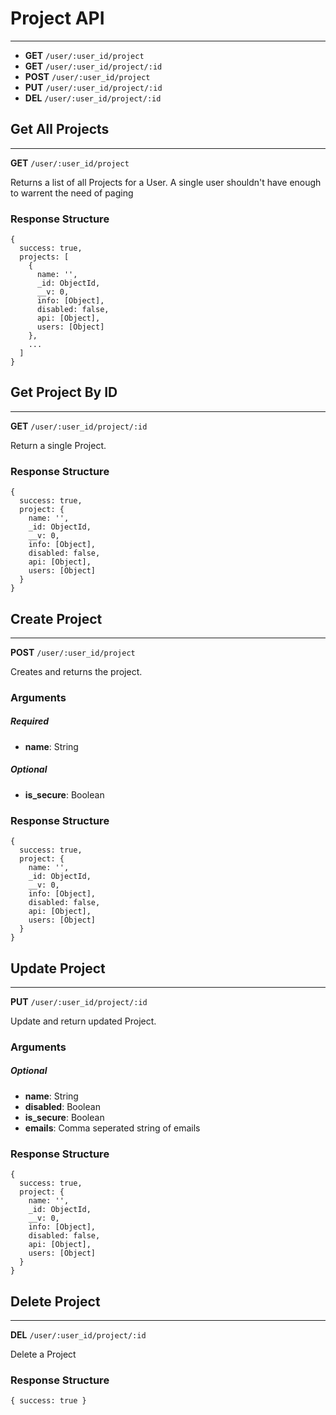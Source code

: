 # Project API
-------

- **GET** `/user/:user_id/project`
- **GET** `/user/:user_id/project/:id`
- **POST** `/user/:user_id/project`
- **PUT** `/user/:user_id/project/:id`
- **DEL** `/user/:user_id/project/:id`

## Get All Projects
-------

**GET** `/user/:user_id/project`

Returns a list of all Projects for a User.
A single user shouldn't have enough to warrent the need of paging

### Response Structure

```
{
  success: true,
  projects: [
    {
      name: '',
      _id: ObjectId,
      __v: 0,
      info: [Object],
      disabled: false,
      api: [Object],
      users: [Object]
    },
    ...
  ]
}
```

## Get Project By ID
-------

**GET** `/user/:user_id/project/:id`

Return a single Project.

### Response Structure

```
{
  success: true,
  project: {
    name: '',
    _id: ObjectId,
    __v: 0,
    info: [Object],
    disabled: false,
    api: [Object],
    users: [Object]
  }
}
```

## Create Project
-------

**POST** `/user/:user_id/project`

Creates and returns the project.

### Arguments
##### Required
- **name**: String

##### Optional
- **is_secure**: Boolean

### Response Structure

```
{
  success: true,
  project: {
    name: '',
    _id: ObjectId,
    __v: 0,
    info: [Object],
    disabled: false,
    api: [Object],
    users: [Object]
  }
}
```

## Update Project
-------

**PUT** `/user/:user_id/project/:id`

Update and return updated Project.

### Arguments
##### Optional
- **name**: String
- **disabled**: Boolean
- **is_secure**: Boolean
- **emails**: Comma seperated string of emails

### Response Structure

```
{
  success: true,
  project: {
    name: '',
    _id: ObjectId,
    __v: 0,
    info: [Object],
    disabled: false,
    api: [Object],
    users: [Object]
  }
}
```

## Delete Project
-------

**DEL** `/user/:user_id/project/:id`

Delete a Project

### Response Structure

```
{ success: true }
```
